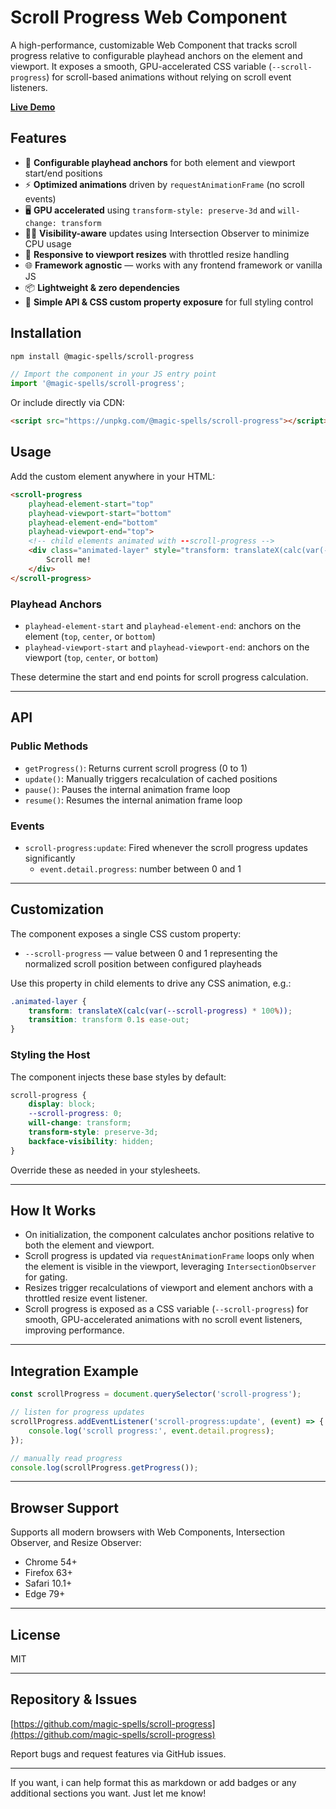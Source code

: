 # Scroll Progress Web Component

A high-performance, customizable Web Component that tracks scroll progress relative to configurable playhead anchors on the element and viewport. It exposes a smooth, GPU-accelerated CSS variable (`--scroll-progress`) for scroll-based animations without relying on scroll event listeners.

[**Live Demo**](https://magic-spells.github.io/scroll-progress/demo/)

## Features

- 🎯 **Configurable playhead anchors** for both element and viewport start/end positions
- ⚡ **Optimized animations** driven by `requestAnimationFrame` (no scroll events)
- 🖥️ **GPU accelerated** using `transform-style: preserve-3d` and `will-change: transform`
- 🕵️‍♂️ **Visibility-aware** updates using Intersection Observer to minimize CPU usage
- 📏 **Responsive to viewport resizes** with throttled resize handling
- 🌐 **Framework agnostic** — works with any frontend framework or vanilla JS
- 📦 **Lightweight & zero dependencies**
- 🔧 **Simple API & CSS custom property exposure** for full styling control

## Installation

```bash
npm install @magic-spells/scroll-progress
```

```javascript
// Import the component in your JS entry point
import '@magic-spells/scroll-progress';
```

Or include directly via CDN:

```html
<script src="https://unpkg.com/@magic-spells/scroll-progress"></script>
```

## Usage

Add the custom element anywhere in your HTML:

```html
<scroll-progress
	playhead-element-start="top"
	playhead-viewport-start="bottom"
	playhead-element-end="bottom"
	playhead-viewport-end="top">
	<!-- child elements animated with --scroll-progress -->
	<div class="animated-layer" style="transform: translateX(calc(var(--scroll-progress) * 100%));">
		Scroll me!
	</div>
</scroll-progress>
```

### Playhead Anchors

- `playhead-element-start` and `playhead-element-end`: anchors on the element (`top`, `center`, or `bottom`)
- `playhead-viewport-start` and `playhead-viewport-end`: anchors on the viewport (`top`, `center`, or `bottom`)

These determine the start and end points for scroll progress calculation.

---

## API

### Public Methods

- `getProgress()`: Returns current scroll progress (0 to 1)
- `update()`: Manually triggers recalculation of cached positions
- `pause()`: Pauses the internal animation frame loop
- `resume()`: Resumes the internal animation frame loop

### Events

- `scroll-progress:update`: Fired whenever the scroll progress updates significantly
  - `event.detail.progress`: number between 0 and 1

---

## Customization

The component exposes a single CSS custom property:

- `--scroll-progress` — value between 0 and 1 representing the normalized scroll position between configured playheads

Use this property in child elements to drive any CSS animation, e.g.:

```css
.animated-layer {
	transform: translateX(calc(var(--scroll-progress) * 100%));
	transition: transform 0.1s ease-out;
}
```

### Styling the Host

The component injects these base styles by default:

```css
scroll-progress {
	display: block;
	--scroll-progress: 0;
	will-change: transform;
	transform-style: preserve-3d;
	backface-visibility: hidden;
}
```

Override these as needed in your stylesheets.

---

## How It Works

- On initialization, the component calculates anchor positions relative to both the element and viewport.
- Scroll progress is updated via `requestAnimationFrame` loops only when the element is visible in the viewport, leveraging `IntersectionObserver` for gating.
- Resizes trigger recalculations of viewport and element anchors with a throttled resize event listener.
- Scroll progress is exposed as a CSS variable (`--scroll-progress`) for smooth, GPU-accelerated animations with no scroll event listeners, improving performance.

---

## Integration Example

```javascript
const scrollProgress = document.querySelector('scroll-progress');

// listen for progress updates
scrollProgress.addEventListener('scroll-progress:update', (event) => {
	console.log('scroll progress:', event.detail.progress);
});

// manually read progress
console.log(scrollProgress.getProgress());
```

---

## Browser Support

Supports all modern browsers with Web Components, Intersection Observer, and Resize Observer:

- Chrome 54+
- Firefox 63+
- Safari 10.1+
- Edge 79+

---

## License

MIT

---

## Repository & Issues

[https://github.com/magic-spells/scroll-progress](https://github.com/magic-spells/scroll-progress)

Report bugs and request features via GitHub issues.

---

If you want, i can help format this as markdown or add badges or any additional sections you want. Just let me know!
